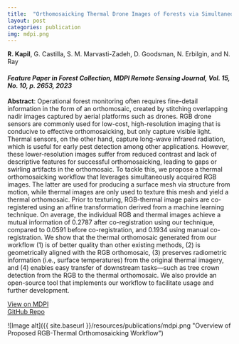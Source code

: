 ```yaml
---
title:  "Orthomosaicking Thermal Drone Images of Forests via Simultaneously Acquired RGB Images"
layout: post
categories: publication
img: mdpi.png
---
```

**R. Kapil**, G. Castilla, S. M. Marvasti-Zadeh, D. Goodsman, N. Erbilgin, and N. Ray
<!-- **Rudraksh Kapil**, Guillermo Castilla, Seyed Mojtaba Marvasti-Zadeh, Devin Goodsman, Nadir Erbilgin, and Nilanjan Ray -->

#### *Feature Paper in Forest Collection, MDPI Remote Sensing Journal, Vol. 15, No. 10, p. 2653, 2023*



**Abstract**: Operational forest monitoring often requires fine-detail information in the form of an orthomosaic, created by stitching overlapping nadir images captured by aerial platforms such as drones. RGB drone sensors are commonly used for low-cost, high-resolution imaging that is conducive to effective orthomosaicking, but only capture visible light. Thermal sensors, on the other hand, capture long-wave infrared radiation, which is useful for early pest detection among other applications. However, these lower-resolution images suffer from reduced contrast and lack of descriptive features for successful orthomosaicking, leading to gaps or swirling artifacts in the orthomosaic. To tackle this, we propose a thermal orthomosaicking workflow that leverages simultaneously acquired RGB images. The latter are used for producing a surface mesh via structure from motion, while thermal images are only used to texture this mesh and yield a thermal orthomosaic. Prior to texturing, RGB-thermal image pairs are co-registered using an affine transformation derived from a machine learning technique. On average, the individual RGB and thermal images achieve a mutual information of 0.2787 after co-registration using our technique, compared to 0.0591 before co-registration, and 0.1934 using manual co-registration. We show that the thermal orthomosaic generated from our workflow (1) is of better quality than other existing methods, (2) is geometrically aligned with the RGB orthomosaic, (3) preserves radiometric information (i.e., surface temperatures) from the original thermal imagery, and (4) enables easy transfer of downstream tasks—such as tree crown detection from the RGB to the thermal orthomosaic. We also provide an open-source tool that implements our workflow to facilitate usage and further development.

<div class="button-container">
  <div class="more"><a href="https://doi.org/10.3390/rs15102653">View on MDPI</a></div>
  <div class="more"><a href="https://github.com/rudrakshkapil/Integrated-RGB-Thermal-Orthomosaicing">GitHub Repo</a></div>
</div>

![Image alt]({{ site.baseurl }}/resources/publications/mdpi.png "Overview of Proposed RGB-Thermal Orthomosaicking Workflow")
